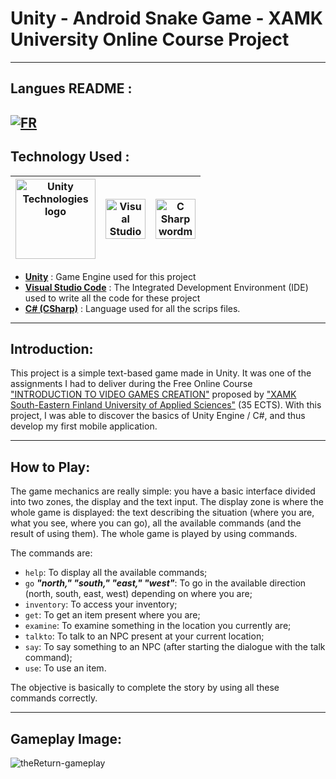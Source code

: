 # Unity - Android Snake Game - XAMK University Online Course Project

---
## Langues README :

[![FR](https://img.shields.io/badge/lang-FR-blue.svg)](https://github.com/Ralh19/TheReturn/blob/main/README-fr.md)
---
## Technology Used :

|<a title="Unity Technologies, Public domain, via Wikimedia Commons" href="https://commons.wikimedia.org/wiki/File:Unity_Technologies_logo.svg"><img width="128" alt="Unity Technologies logo" src="https://upload.wikimedia.org/wikipedia/commons/thumb/1/19/Unity_Technologies_logo.svg/128px-Unity_Technologies_logo.svg.png"></a>| <a title="Microsoft, Public domain, via Wikimedia Commons" href="https://commons.wikimedia.org/wiki/File:Visual_Studio_Code_1.35_icon.svg"><img width="64" alt="Visual Studio Code 1.35 icon" src="https://upload.wikimedia.org/wikipedia/commons/thumb/9/9a/Visual_Studio_Code_1.35_icon.svg/64px-Visual_Studio_Code_1.35_icon.svg.png"></a> | <a title="Jason Groce, Public domain, via Wikimedia Commons" href="https://commons.wikimedia.org/wiki/File:C_Sharp_wordmark.svg"><img width="64" alt="C Sharp wordmark" src="https://upload.wikimedia.org/wikipedia/commons/thumb/0/0d/C_Sharp_wordmark.svg/64px-C_Sharp_wordmark.svg.png"></a> 
|-|-|-|

- [**Unity**](https://unity.com/fr) : Game Engine used for this project
- [**Visual Studio Code**](https://code.visualstudio.com/) : The Integrated Development Environment (IDE) used to write all the code for these project
- [**C# (CSharp)**](https://fr.wikipedia.org/wiki/C_Sharp#:~:text=C%23%20est%20un%20langage%20de,ou%20des%20bibliothèques%20de%20classes.) : Language used for all the scrips files.

---
## Introduction: 

This project is a simple text-based game made in Unity. It was one of the assignments I had to deliver during the Free Online Course ["INTRODUCTION TO VIDEO GAMES CREATION"](https://cambridge-academy-of-gaming-and-innovation.teachable.com/p/introduction-to-video-games-creation) proposed by ["XAMK South-Eastern Finland University of Applied Sciences"](https://www.xamk.fi/en/frontpage/) (35 ECTS). With this project, I was able to discover the basics of Unity Engine / C#, and thus develop my first mobile application.

---
## How to Play: 

The game mechanics are really simple: you have a basic interface divided into two zones, the display and the text input. The display zone is where the whole game is displayed: the text describing the situation (where you are, what you see, where you can go), all the available commands (and the result of using them). The whole game is played by using commands.

The commands are:
- `help`: To display all the available commands;
- `go` ***"north," "south," "east," "west"***: To go in the available direction (north, south, east, west) depending on where you are;
- `inventory`: To access your inventory;
- `get`: To get an item present where you are;
- `examine`: To examine something in the location you currently are;
- `talkto`: To talk to an NPC present at your current location;
- `say`: To say something to an NPC (after starting the dialogue with the talk command);
- `use`: To use an item.

The objective is basically to complete the story by using all these commands correctly.

---
## Gameplay Image: 

![theReturn-gameplay](https://github.com/Ralh19/TheReturn/assets/145393792/26cb1340-2099-405a-ae91-dbcad50c3f97)
